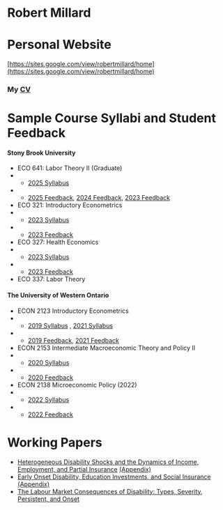 # Robert Millard

# Personal Website
[https://sites.google.com/view/robertmillard/home](https://sites.google.com/view/robertmillard/home)

### My  [CV](CV_Millard.pdf)


# Sample Course Syllabi and Student Feedback

#### Stony Brook University
- ECO 641: Labor Theory II (Graduate)
- - [2025 Syllabus](ECO641_syllabus_2025.pdf)
- - [2025 Feedback](ECO647_2025.pdf), [2024 Feedback](ECO647_2024.pdf), [2023 Feedback](ECO641_2023.pdf)
- ECO 321: Introductory Econometrics
- - [2023 Syllabus](ECO321_syllabus_2023.pdf)
- - [2023 Feedback](ECO321_2023.pdf)
- ECO 327: Health Economics
- - [2023 Syllabus](ECO327_syllabus_2023.pdf)
- - [2023 Feedback](ECO327_2023.pdf)
- ECO 337: Labor Theory


#### The University of Western Ontario
- ECON 2123 Introductory Econometrics
- - [2019 Syllabus](2123B001COMay19.pdf) , [2021 Syllabus](2123A650COMay21.pdf)
- - [2019 Feedback](SQCTFeedback2123B2019.pdf), [2021 Feedback](SQCTFeedback2123A2021.pdf)
- ECON 2153 Intermediate Macroeconomic Theory and Policy II 
- - [2020 Syllabus](2153B001COMay20.pdf)
- - [2020 Feedback](SQCTFeedback2153B2020.pdf)
- ECON 2138 Microeconomic Policy (2022)
- - [2022 Syllabus](2138G001Jan22.pdf)
- - [2022 Feedback](SQCTFeedback2138G2022.pdf)
 

# Working Papers

- [Heterogeneous Disability Shocks and the Dynamics of Income, Employment, and Partial Insurance](Millard_earn_dynamics_WP.pdf) [(Appendix)](Millard_earn_dynamics_WP_appendix.pdf)
- [Early Onset Disability, Education Investments, and Social Insurance](Millard_JMP.pdf) [(Appendix)](JMP_appendix.pdf)
- [The Labour Market Consequences of Disability: Types, Severity, Persistent, and Onset](Chapter_1.pdf)

